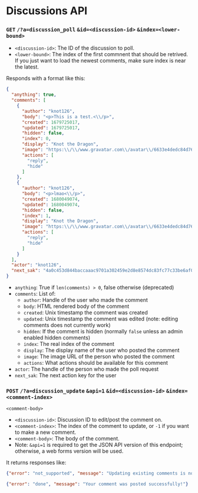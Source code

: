 # Discussions API

### `GET` `/?a=discussion_poll` `&id=<discussion-id>` `&index=<lower-bound>`

* `<discussion-id>`: The ID of the discussion to poll.
* `<lower-bound>`: The index of the first commnent that should be retrived. If you just want to load the newest comments, make sure index is near the latest.

Responds with a format like this:

```json
{
  "anything": true,
  "comments": [
    {
      "author": "knot126",
      "body": "<p>This is a test.<\\/p>",
      "created": 1679725017,
      "updated": 1679725017,
      "hidden": false,
      "index": 0,
      "display": "Knot the Dragon",
      "image": "https:\\/\\/www.gravatar.com\\/avatar\\/6633e4dedc84d76e34d3d711d9481b01?s=300&d=identicon",
      "actions": [
        "reply",
        "hide"
      ]
    },
    {
      "author": "knot126",
      "body": "<p>lmao<\\/p>",
      "created": 1680049074,
      "updated": 1680049074,
      "hidden": false,
      "index": 1,
      "display": "Knot the Dragon",
      "image": "https:\\/\\/www.gravatar.com\\/avatar\\/6633e4dedc84d76e34d3d711d9481b01?s=300&d=identicon",
      "actions": [
        "reply",
        "hide"
      ]
    }
  ],
  "actor": "knot126",
  "next_sak": "4a0c453d844baccaaac9701a302459e2d8e8574dc83fc77c33be6af03763e640"
}
```

* `anything`: True if `len(comments) > 0`, false otherwise (deprecated)
* `comments`: List of:
  * `author`: Handle of the user who made the comment
  * `body`: HTML rendered body of the comment
  * `created`: Unix timestamp the comment was created
  * `updated`: Unix timestamp the comment was edited (note: editing comments does not currently work)
  * `hidden`: If the comment is hidden (normally `false` unless an admin enabled hidden comments)
  * `index`: The real index of the comment
  * `display`: The display name of the user who posted the comment
  * `image`: The image URL of the person who posted the comment
  * `actions`: What actions should be available for this comment
* `actor`: The handle of the person who made the poll request
* `next_sak`: The next action key for the user

### `POST` `/?a=discussion_update` `&api=1` `&id=<discussion-id>` `&index=<comment-index>`

```
<comment-body>
```

* `<discussion-id>`: Discussion ID to edit/post the comment on.
* `<comment-index>`: The index of the comment to update, or `-1` if you want to make a new comment.
* `<comment-body>`: The body of the comment.
* Note: `&api=1` is required to get the JSON API version of this endpoint; otherwise, a web forms version will be used.

It returns responses like:

```json
{"error": "not_supported", "message": "Updating existing comments is not supported."}
```

```json
{"error": "done", "message": "Your comment was posted successfully!"}
```
